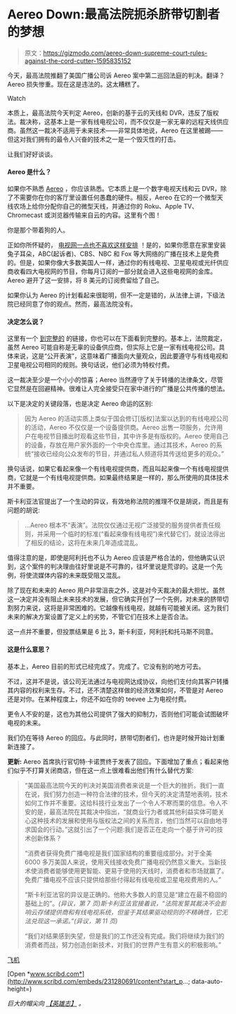 # Aereo Down:最高法院扼杀脐带切割者的梦想

> 原文：<https://gizmodo.com/aereo-down-supreme-court-rules-against-the-cord-cutter-1595835152>

今天，最高法院推翻了美国广播公司诉 Aereo 案中第二巡回法庭的判决。翻译？Aereo 损失惨重。现在这是违法的。这太糟糕了。

Watch

本质上，最高法院今天判定 Aereo，创新的基于云的天线和 DVR，违反了版权法。裁决称，这基本上是一家有线电视公司，而不仅仅是一家无辜的远程天线供应商。虽然这一裁决不适用于未来技术——非常具体地说，Aereo 在这里被踢——但这对我们拥有的最令人兴奋的技术之一是一个毁灭性的打击。

让我们好好谈谈。

#### Aereo 是什么？

如果你不熟悉 [Aereo](https://www.aereo.com/) ，你应该熟悉。它本质上是一个数字电视天线和云 DVR，除了不需要你在你的客厅里设置任何愚蠢的硬件。相反，Aereo 在它的一个微型天线农场上给你分配你自己的微型天线，并通过你的 Roku、Apple TV、Chromecast 或浏览器传输来自云的内容。这里有个图！

你是那个带着狗的人。

正如你所怀疑的， [电视网一点也不喜欢这样安排](https://gizmodo.com/why-aereo-matters-1563951199) ！是的，如果你愿意在家里安装兔子耳朵，ABC(起诉者)、CBS、NBC 和 Fox 等大网络的广播在技术上是免费的。但是，如果你像大多数美国人一样，通过你的有线电视、卫星电视或光纤供应商收看四大电视网的节目，你每月订阅的一部分就会进入这些电视网的金库。Aereo 避开了这一安排，将 8 美元的订阅费留给了自己。

如果你认为 Aereo 的计划看起来很聪明，但不一定是错的，从法律上讲，下级法院已经同意了你的观点。然而，最高法院没有。

#### 决定怎么说？

这里有一个 [到完整的](http://www.supremecourt.gov/opinions/13pdf/13-461_l537.pdf) 的链接，你也可以在下面看到完整的。基本上，法院裁定，虽然 Aereo 可能自称是无辜的设备供应商，但实际上它是一家有线电视公司。具体来说，这是“公开表演”，这意味着广播面向大量观众，因此要遵守与有线电视和卫星电视公司相同的规则。换句话说，他们必须为特权付费。

这一裁决至少是一个小小的惊喜；Aereo 当然遵守了关于转播的法律条文，尽管它显然是在回避精神。很难让人完全接受只在家中进行的广播是公共传播的想法。

以下是决定的关键段落，也是决定 Aereo 命运的区别:

> 因为 Aereo 的活动实质上类似于国会修订[版权]法案以达到的有线电视公司的活动，Aereo 不仅仅是一个设备提供商。Aereo 出售一项服务，允许用户在电视节目播出时观看这些节目，其中许多是有版权的。Aereo 使用自己的设备，存放在用户家外面的一个中央仓库里。通过其技术，Aereo 的系统“接收已经向公众发布的节目，并通过私人频道将其传送给更多的观众。”

换句话说，如果它看起来像一个有线电视提供商，而且叫起来像一个有线电视提供商，它就是一个有线电视提供商。如果最终结果是一样的，那么所使用的具体技术并不重要。

斯卡利亚法官提出了一个生动的异议，有效地称法院的推理不仅是胡说，而且是有问题的胡说:

> ...Aereo 根本不“表演”。法院仅仅通过无视广泛接受的服务提供者责任规则，并采用一个临时的标准(“看起来像有线电视”)来代替它们，就设法得出了相反的结论，这将在未来几年造成混乱。

值得注意的是，即使是阿利托也不认为 Aereo 应该是严格合法的，但他确实认识到，这个案件的判决理由往好里说是不可靠的，往坏里说是荒谬的。这是一个先例，将使流媒体内容的未来既受阻又混乱。

除了现在和未来的 Aereo 用户非常沮丧之外，这是对今天裁决的最大担忧。虽然这一决定并没有阻止未来技术的发展，但它确实开创了一个先例，对未来的脐带切割努力来说，这将是非常困难的。它越像有线电视，就越有可能被关闭。这为我们未来的解决方案设置了定义上的劣势，不管它们在技术上是否合法。

这一点并不重要，但投票结果是 6 比 3，斯卡利亚，阿利托和托马斯不同意。

#### 这是什么意思？

基本上，Aereo 目前的形式已经完成了。完成了。它没有别的地方可去。

不过，这并不是说，该公司无法通过与电视网达成协议，向他们支付向其客户转播其内容的权利来生存。不过，还不清楚这样做的经济效果如何，不管是对 Aereo 还是对你。在某种程度上，你还不如在你的 teevee 上为电视付费。

更令人不安的是，这也为其他公司提供了强大的抑制力，否则他们可能会试图破坏电视的未来。

我们仍在等待 Aereo 的回应。与此同时，脐带切割者们，也许是时候开始计划重新连接了。

**更新:** Aereo 首席执行官切特·卡诺贾终于发表了回应。下面增加了重点；看起来他们似乎不打算关闭商店，但在这一点上很难看出他们有什么替代方案:

> “美国最高法院今天的判决对美国消费者来说是一个巨大的挫折。我们一直在说，我们努力创造一种符合法律的技术，但今天的决定清楚地表明，技术如何工作并不重要。这给科技行业发出了一个令人不寒而栗的信息。令人不安的是，最高法院在其裁决中指出，“就商业行为者或其他利益实体可能关心这种技术的发展和使用与版权法之间的关系而言，他们当然可以自由地寻求国会的行动。”这就引出了一个问题:我们是否正在走向一个基于许可的技术创新体系？
> 
> “消费者获得免费广播电视是我们国家结构的重要组成部分。对于全美 6000 多万美国人来说，使用天线接收免费广播电视仍然意义重大。当新技术使消费者能够使用更智能、更易于使用的天线时，消费者和市场就赢了。免费广播电视不应该只提供给那些付得起有线电视或卫星电视费用的人。”
> 
> “斯卡利亚法官的异议是正确的。他称大多数人的意见是“建立在最不稳固的基础上的”。*(异议，第 7 页)*斯卡利亚法官接着说，“法院发誓其裁决不会影响云存储提供商和有线电视系统，但鉴于其结果驱动规则的不精确性，它无法兑现这一承诺。”*(异议，第 11 页)*
> 
> “我们对结果感到失望，但是我们的工作还没有完成。我们将继续为我们的消费者而战，努力创造创新技术，对我们的世界产生有意义的积极影响。”

[飞机](http://www.scribd.com/doc/231280691/aereo)

[Open *www.scribd.com*](http://www.scribd.com/embeds/231280691/content?start_p...; data-auto-height=)

*巨大的帽尖向* [*【英雄志】*](http://live.scotusblog.com/Event/Live_Blog_of_opinions__June_25_2014) *。*